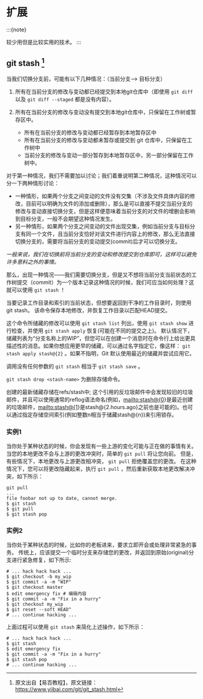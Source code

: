 # 扩展

:::{note}

较少用但是比较实用的技术。
:::

## git stash [^id5]

当我们切换分支前，可能有以下几种情况：（当前分支--> 目标分支）

1. 所有在当前分支的修改与变动都已经提交到本地git仓库中（即使用 `git diff` 以及 `git diff --staged` 都是没有内容）。

2. 所有在当前分支的修改与变动没有提交到本地git仓库中，只保留在工作树或暂存区中。

   - 所有在当前分支的修改与变动都已经暂存到本地暂存区中
   - 所有在当前分支的修改与变动都未暂存或提交到 git 仓库中，只保留在工作树中
   - 当前分支的修改与变动一部分暂存到本地暂存区中，另一部分保留在工作树中。

对于第一种情况，我们不需要加以讨论；我们着重说明第二种情况，这种情况可以分一下两种情形讨论：

- 一种情形，如果两个分支之间变动的文件没有交集（不涉及文件具体内容的修改，目前可以明确为文件的添加或删除），那么是可以直接不提交当前分支的修改与变动直接切换分支，但是这样便意味着当前分支的对文件的增删会影响到目标分支，一般不会期望这种情况发生。
- 另一种情形，如果两个分支之间变动的文件出现交集，例如当前分支与目标分支有同一个文件，且当前分支恰好对该文件进行内容上的修改，那么无法直接切换分支的，需要将当前分支的变动提交(commit)后才可以切换分支。

*一般来说，我们在切换前将当前分支的变动和修改提交到仓库即可，这样可以避免许多意料之外的事情。*

那么，出现一种情况——我们需要切换分支，但是又不想将当前分支当前状态的工作树提交（commit）为一个版本记录这种情况的时候，我们可应当如何处理？这就可以使用 `git stash` ！

当要记录工作目录和索引的当前状态，但想要返回到干净的工作目录时，则使用git stash。 该命令保存本地修改，并恢复工作目录以匹配HEAD提交。

这个命令所储藏的修改可以使用 `git stash list` 列出，使用 `git stash show` 进行检查，并使用 `git stash apply` 恢复(可能在不同的提交之上)。 默认情况下，储藏列表为“分支名称上的WIP”，但您可以在创建一个消息时在命令行上给出更具描述性的消息。如果你想应用更早的储藏，可以通过名字指定它，像这样： `git stash apply stash@{2}` 。如果不指明，Git 默认使用最近的储藏并尝试应用它。

调用没有任何参数的 `git stash` 相当于 `git stash save` 。

`git stash drop <stash-name>` 为删除存储命令。

创建的最新储藏存储在refs/stash中; 这个引用的反垃圾邮件中会发现较旧的垃圾邮件，并且可以使用通常的reflog语法命名(例如，<mailto:stash@{0>}是最近创建的垃圾邮件，<mailto:stash@{1>}是stash@{2.hours.ago}之前也是可能的)。也可以通过指定存储空间索引(例如整数n相当于储藏stash@\{n})来引用锁存。

### 实例1

当你处于某种状态的时候，你会发现有一些上游的变化可能与正在做的事情有关。当您的本地更改不会与上游的更改冲突时，简单的 `git pull` 将让您向前。
但是，有些情况下，本地更改与上游更改相冲突， `git pull` 拒绝覆盖您的更改。 在这种情况下，您可以将更改隐藏起来，执行  `git pull` ，然后重新获取本地更改解决冲突，如下所示：


```shell
git pull
...
file foobar not up to date, cannot merge.
$ git stash
$ git pull
$ git stash pop
```

### 实例2

当你处于某种状态的时候，比如你的老板进来，要求立即开会或处理非常紧急的事务。 传统上，应该提交一个临时分支来存储您的更改，并返回到原始(original)分支进行紧急修复，如下所示:

```shell
# ... hack hack hack ...
$ git checkout -b my_wip
$ git commit -a -m "WIP"
$ git checkout master
$ edit emergency fix # 编辑内容
$ git commit -a -m "Fix in a hurry"
$ git checkout my_wip
$ git reset --soft HEAD^
# ... continue hacking ...
```

上面过程可以使用 `git stash` 来简化上述操作，如下所示：

```shell
# ... hack hack hack ...
$ git stash
$ edit emergency fix
$ git commit -a -m "Fix in a hurry"
$ git stash pop
# ... continue hacking ...
```
 

 
[^id5]: 原文出自【易百教程】，原文链接：<https://www.yiibai.com/git/git_stash.html>
